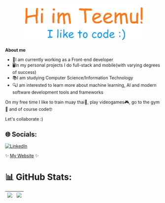 <p align="center"><a href="https://temevh.github.io"><img width="80%" alt="Hello, I'm Anurag. I do open source!" src="./gh_header.png" /></a></p>

**About me**

- 🔭I am currently working as a Front-end developer  
- 🖥In my personal projects I do full-stack and mobile(with varying degrees of success)  
- 📚I am studying Computer Science/Information Technology  
- 🔍I am interested to learn more about machine learning, AI and modern software development tools and frameworks  

On my free time I like to train muay thai🥊, play videogames🎮, go to the gym💪 and of course code🤓  

Let's collaborate :)

## 🌐 Socials:
[![LinkedIn](https://img.shields.io/badge/LinkedIn-%230077B5.svg?logo=linkedin&logoColor=white)]([https://linkedin.com/in/anastasia-pirus](https://www.linkedin.com/in/temevh/)) 

✨ [My Website](https://www.teemuh.com) ✨

# 📊 GitHub Stats:


|![](https://github-readme-streak-stats.herokuapp.com/?user=temevh&theme=darcula&hide_border=true)|![](https://github-readme-stats.vercel.app/api?username=temevh&theme=darcula&hide_border=true&include_all_commits=false&count_private=false)|
| ------------- | ------------- |
<!-- ![](https://github-readme-stats.vercel.app/api/top-langs/?username=temevh&theme=darcula&hide_border=true&include_all_commits=false&count_private=false&layout=compact)-->


<!-- Proudly created with GPRM ( https://gprm.itsvg.in ) -->
